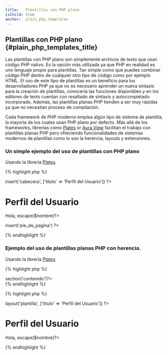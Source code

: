 ```yaml
---
title:   Plantillas con PHP plano
isChild: true
anchor:  plain_php_templates
---
```


## Plantillas con PHP plano {#plain_php_templates_title}

Las plantillas con PHP plano son simplemente archivos de texto que usan código PHP nativo. Es la opción más utilizada ya que PHP en realidad es uno lenguaje propio para plantillas. Tan simple como que puedes combinar código PHP dentro de cualquier otro tipo de código como por ejemplo HTML. El uso de este tipo de plantillas es un beneficio para los desarrolladores PHP ya que no es necesario aprender un nueva sintaxis para la creación de plantillas, conocería las funciones disponibles y en los editores de texto cuentan con resaltado de sintaxis y autocompletado incorporado. Además, las plantillas planas PHP tienden a ser muy rápidas ya que no necesitan proceso de compilación.

Cada framework de PHP moderno emplea algún tipo de sistema de plantilla, la mayoría de los cuales usan PHP plano por defecto. Más allá de los frameworks, librerías como [Plates][plates] or [Aura.View][aura] facilitan el trabajo con plantillas planas PHP pero ofreciendo funcionalidades de sistemas modernos de plantillas como lo son la herencia, layouts y extensiones.

### Un simple ejemplo del uso de plantillas con PHP plano

Usando la librería [Plates][plates].

{% highlight php %}
<?php // perfil_usuario.php ?>

<?php $this->insert('cabecera', ['titulo' => 'Perfil del Usuario']) ?>

<h1>Perfil del Usuario</h1>
<p>Hola, <?=$this->escape($nombre)?></p>

<?php $this->insert('pie_de_pagina') ?>
{% endhighlight %}

### Ejemplo del uso de plantillas planas PHP con herencia.

Usando la librería [Plates][plates].

{% highlight php %}
<?php // plantilla.php ?>

<html>
<head>
    <title><?=$titulo?></title>
</head>
<body>

<main>
    <?=$this->section('contenido')?>
</main>

</body>
</html>
{% endhighlight %}

{% highlight php %}
<?php // perfil_usuario.php ?>

<?php $this->layout('plantilla', ['titulo' => 'Perfil del Usuario']) ?>

<h1>Perfil del Usuario</h1>
<p>Hola, <?=$this->escape($nombre)?></p>
{% endhighlight %}


[plates]: http://platesphp.com/
[aura]: https://github.com/auraphp/Aura.View
